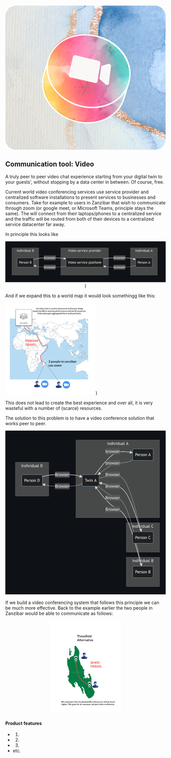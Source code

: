 <div style="text-align: center;">

![comnunication tool video](./img/camera.png)

</div>

## Communication tool: Video

A truly peer to peer video chat experience starting from your digital twin to your guests', without stopping by a data center in between. Of course, free.

Current world video conferencing services use service provider and centralized software installations to present services to businesses and consumers.  Take for example to users in Zanzibar that wish to communicate through zoom (or google meet, or Microsoft Teams, principle stays the same).  The will connect from their laptops/phones to a centralized service and the traffic will be routed from both of their devices to a centralized service datacenter far away.

In principle this looks like

<!--
Needs better quality picture.  Have to find original slide
-->

<div style="text-align: center;">

![alt text](../capabilities/img/videoconferencing_cental.png))

</div>


And if we expand this to a world map it would look somethingg like this:

<!--
mermaid source in: ./includes/centralized_video.md
-->

<div style="text-align: left;">

![alt text](../capabilities/img/videoconference_central-1.png))

</div>

This does not lead to create the best experience and over all, it is very wasteful with a number of (scarce) resources.

The solution to this problem is to have a video conference solution that works peer to peer.

<!--
mermaid source in: ./includes/private_video.md
-->

<div style="text-align: center;">

![](../capabilities/img/videoconference_decentral.png)

</div>
If we build a video conferencing system that follows this principle we can be much more effective.  Back to the example earlier the two people in Zanzibar would be able to communicate as follows:

<div style="text-align: center;">

![](../capabilities/img/videoconference_central-2.png)

</div>

### 

#### Product features

- 1. 
- 2. 
- 3. 
- etc.

